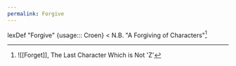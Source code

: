 ```yaml
---
permalink: Forgive
---
```

lexDef "Forgive" {usage::: Croen} < N.B. "A Forgiving of Characters"[^ForgiveCroen]

[^ForgiveCroen]: ![[Forget]], The Last Character Which is Not 'Z'[^w]
[^w]: ![[notBorges/notBorges/Upon Reading Fabienne Elina's Paper On The Sound Of A Single Vowel|Upon Reading Fabienne Elina's Paper On The Sound Of A Single Vowel]][^y]
[^y]: [[Why?]], The Penultimate Character (Revelation 17)


